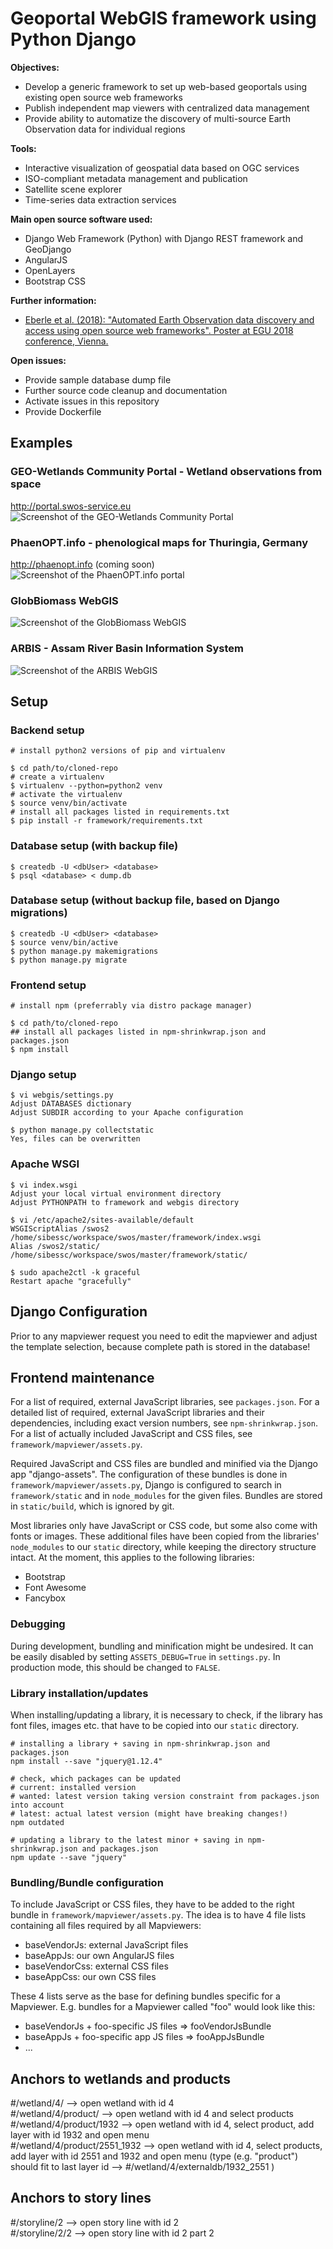 # Geoportal WebGIS framework using Python Django

**Objectives:**
* Develop a generic framework to set up web-based geoportals using existing open source web frameworks
* Publish independent map viewers with centralized data management
* Provide ability to automatize the discovery of multi-source Earth Observation data for individual regions

**Tools:**
* Interactive visualization of geospatial data based on OGC services
* ISO-compliant metadata management and publication
* Satellite scene explorer
* Time-series data extraction services

**Main open source software used:**
* Django Web Framework (Python) with Django REST framework and GeoDjango
* AngularJS
* OpenLayers
* Bootstrap CSS

**Further information:**
* [Eberle et al. (2018): "Automated Earth Observation data discovery and access using open source web frameworks". Poster at EGU 2018 conference, Vienna.](docs/Eberle_EGU2018.pdf)

**Open issues:**
* Provide sample database dump file
* Further source code cleanup and documentation
* Activate issues in this repository
* Provide Dockerfile

## Examples

### GEO-Wetlands Community Portal - Wetland observations from space
http://portal.swos-service.eu
![Screenshot of the GEO-Wetlands Community Portal](docs/screenshots/Example_SWOS.png)

### PhaenOPT.info - phenological maps for Thuringia, Germany
http://phaenopt.info (coming soon)
![Screenshot of the PhaenOPT.info portal](docs/screenshots/Example_PhaenOPT.png)

### GlobBiomass WebGIS
![Screenshot of the GlobBiomass WebGIS](docs/screenshots/Example_GlobBiomass.png)

### ARBIS - Assam River Basin Information System
![Screenshot of the ARBIS WebGIS](docs/screenshots/Example_ARBIS.png)

## Setup

### Backend setup
```
# install python2 versions of pip and virtualenv

$ cd path/to/cloned-repo
# create a virtualenv
$ virtualenv --python=python2 venv
# activate the virtualenv
$ source venv/bin/activate
# install all packages listed in requirements.txt
$ pip install -r framework/requirements.txt
```

### Database setup (with backup file)
```
$ createdb -U <dbUser> <database>
$ psql <database> < dump.db
```

### Database setup (without backup file, based on Django migrations)
```
$ createdb -U <dbUser> <database>
$ source venv/bin/active
$ python manage.py makemigrations
$ python manage.py migrate
```

### Frontend setup
```
# install npm (preferrably via distro package manager)

$ cd path/to/cloned-repo
## install all packages listed in npm-shrinkwrap.json and packages.json
$ npm install
```

### Django setup
```
$ vi webgis/settings.py
Adjust DATABASES dictionary
Adjust SUBDIR according to your Apache configuration

$ python manage.py collectstatic
Yes, files can be overwritten
```

### Apache WSGI
```
$ vi index.wsgi
Adjust your local virtual environment directory
Adjust PYTHONPATH to framework and webgis directory

$ vi /etc/apache2/sites-available/default
WSGIScriptAlias /swos2 /home/sibessc/workspace/swos/master/framework/index.wsgi
Alias /swos2/static/ /home/sibessc/workspace/swos/master/framework/static/

$ sudo apache2ctl -k graceful
Restart apache "gracefully"
```

## Django Configuration
Prior to any mapviewer request you need to edit the mapviewer and adjust the template selection, because complete path is stored in the database!

## Frontend maintenance
For a list of required, external JavaScript libraries, see `packages.json`. For a detailed list of required, external JavaScript libraries and their dependencies, including exact version numbers, see `npm-shrinkwrap.json`. For a list of actually included JavaScript and CSS files, see `framework/mapviewer/assets.py`.

Required JavaScript and CSS files are bundled and minified via the Django app "django-assets". The configuration of these bundles is done in `framework/mapviewer/assets.py`, Django is configured to search in `framework/static` and in `node_modules` for the given files. Bundles are stored in `static/build`, which is ignored by git.

Most libraries only have JavaScript or CSS code, but some also come with fonts or images. These additional files have been copied from the libraries' `node_modules` to our `static` directory, while keeping the directory structure intact. At the moment, this applies to the following libraries:

* Bootstrap
* Font Awesome
* Fancybox

### Debugging
During development, bundling and minification might be undesired. It can be easily disabled by setting `ASSETS_DEBUG=True` in `settings.py`. In production mode, this should be changed to `FALSE`.

### Library installation/updates

When installing/updating a library, it is necessary to check, if the library has font files, images etc. that have to be copied into our `static` directory.

```
# installing a library + saving in npm-shrinkwrap.json and packages.json
npm install --save "jquery@1.12.4"

# check, which packages can be updated
# current: installed version
# wanted: latest version taking version constraint from packages.json into account
# latest: actual latest version (might have breaking changes!)
npm outdated

# updating a library to the latest minor + saving in npm-shrinkwrap.json and packages.json
npm update --save "jquery"
```

### Bundling/Bundle configuration

To include JavaScript or CSS files, they have to be added to the right bundle in `framework/mapviewer/assets.py`. The idea is to have 4 file lists containing all files required by all Mapviewers:
- baseVendorJs: external JavaScript files
- baseAppJs: our own AngularJS files
- baseVendorCss: external CSS files
- baseAppCss: our own CSS files

These 4 lists serve as the base for defining bundles specific for a Mapviewer. E.g. bundles for a Mapviewer called "foo" would look like this:
- baseVendorJs + foo-specific JS files => fooVendorJsBundle
- baseAppJs + foo-specific app JS files => fooAppJsBundle
- ...


## Anchors to wetlands and products
#/wetland/4/ --> open wetland with id 4  
#/wetland/4/product/ --> open wetland with id 4 and select products  
#/wetland/4/product/1932 --> open wetland with id 4, select product, add layer with id 1932 and open menu  
#/wetland/4/product/2551_1932 --> open wetland with id 4, select products, add layer with id 2551 and 1932 and open menu (type (e.g. "product") should fit to last layer id --> #/wetland/4/externaldb/1932_2551 )



## Anchors to story lines
#/storyline/2 --> open story line with id 2  
#/storyline/2/2 --> open story line with id 2 part 2
